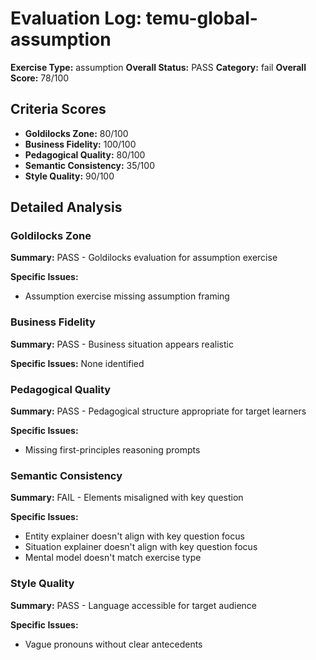 # Evaluation Log: temu-global-assumption

**Exercise Type:** assumption
**Overall Status:** PASS
**Category:** fail
**Overall Score:** 78/100

## Criteria Scores

- **Goldilocks Zone:** 80/100
- **Business Fidelity:** 100/100
- **Pedagogical Quality:** 80/100
- **Semantic Consistency:** 35/100
- **Style Quality:** 90/100

## Detailed Analysis

### Goldilocks Zone
**Summary:** PASS - Goldilocks evaluation for assumption exercise

**Specific Issues:**
- Assumption exercise missing assumption framing

### Business Fidelity
**Summary:** PASS - Business situation appears realistic

**Specific Issues:** None identified

### Pedagogical Quality
**Summary:** PASS - Pedagogical structure appropriate for target learners

**Specific Issues:**
- Missing first-principles reasoning prompts

### Semantic Consistency
**Summary:** FAIL - Elements misaligned with key question

**Specific Issues:**
- Entity explainer doesn't align with key question focus
- Situation explainer doesn't align with key question focus
- Mental model doesn't match exercise type

### Style Quality
**Summary:** PASS - Language accessible for target audience

**Specific Issues:**
- Vague pronouns without clear antecedents

